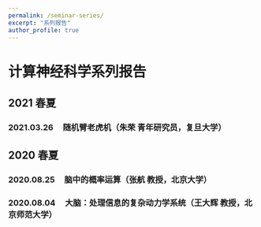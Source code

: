```yaml
---
permalink: /seminar-series/
excerpt: "系列报告"
author_profile: true
---
```


# 计算神经科学系列报告

## 2021 春夏

### 2021.03.26 &nbsp; &nbsp; 随机臂老虎机（朱荣 青年研究员，复旦大学）


## 2020 春夏

### 2020.08.25 &nbsp; &nbsp; 脑中的概率运算（张航 教授，北京大学）

### 2020.08.04 &nbsp; &nbsp; 大脑：处理信息的复杂动力学系统（王大辉 教授，北京师范大学）

